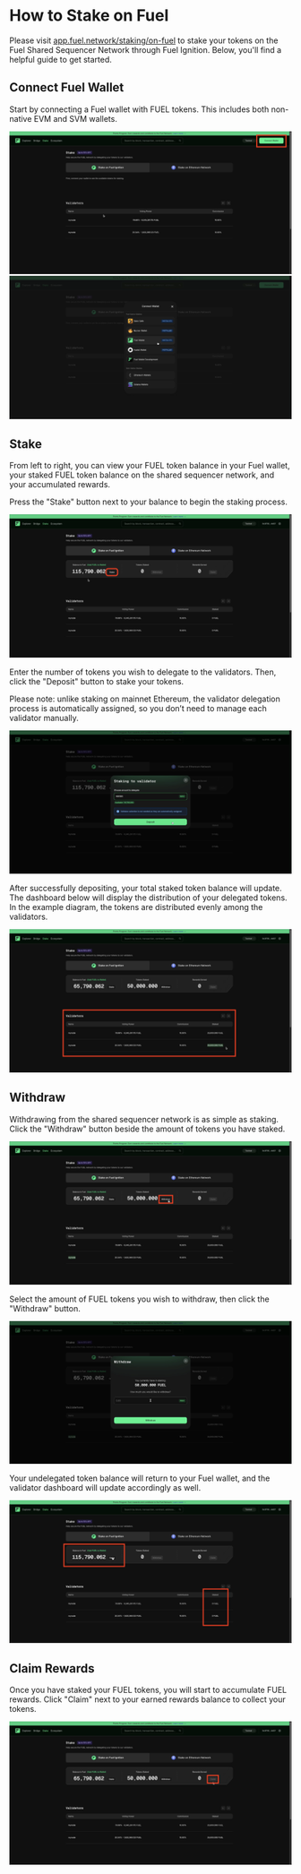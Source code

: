 # How to Stake on Fuel

Please visit [app.fuel.network/staking/on-fuel](https://app.fuel.network/staking/on-fuel) to stake your tokens on the Fuel Shared Sequencer Network through Fuel Ignition. Below, you'll find a helpful guide to get started.

## Connect Fuel Wallet

Start by connecting a Fuel wallet with FUEL tokens. This includes both non-native EVM and SVM wallets.

![Connect EVM Wallet](https://raw.githubusercontent.com/FuelLabs/fuel-token-overview/refs/heads/main/assets/how-to-stake-fuel-ignition/1-connect-wallet.png)  
![Connect EVM Wallet 1.5](https://raw.githubusercontent.com/FuelLabs/fuel-token-overview/refs/heads/main/assets/how-to-stake-fuel-ignition/1.5-connect-wallet.png)

## Stake

From left to right, you can view your FUEL token balance in your Fuel wallet, your staked FUEL token balance on the shared sequencer network, and your accumulated rewards.

Press the "Stake" button next to your balance to begin the staking process.

![Stake Tokens](https://raw.githubusercontent.com/FuelLabs/fuel-token-overview/refs/heads/main/assets/how-to-stake-fuel-ignition/2-stake-token.png)

Enter the number of tokens you wish to delegate to the validators. Then, click the "Deposit" button to stake your tokens.

Please note: unlike staking on mainnet Ethereum, the validator delegation process is automatically assigned, so you don’t need to manage each validator manually.

![Stake Tokens](https://raw.githubusercontent.com/FuelLabs/fuel-token-overview/refs/heads/main/assets/how-to-stake-fuel-ignition/3-stake-token-pt2.png)

After successfully depositing, your total staked token balance will update. The dashboard below will display the distribution of your delegated tokens. In the example diagram, the tokens are distributed evenly among the validators.

![Validator Distribution](https://raw.githubusercontent.com/FuelLabs/fuel-token-overview/refs/heads/main/assets/how-to-stake-fuel-ignition/4-validator-distribution.png)

## Withdraw

Withdrawing from the shared sequencer network is as simple as staking. Click the "Withdraw" button beside the amount of tokens you have staked.

![Withdrawal](https://raw.githubusercontent.com/FuelLabs/fuel-token-overview/refs/heads/main/assets/how-to-stake-fuel-ignition/5-withdrawal.png)

Select the amount of FUEL tokens you wish to withdraw, then click the "Withdraw" button.

![Withdrawal Pt2](https://raw.githubusercontent.com/FuelLabs/fuel-token-overview/refs/heads/main/assets/how-to-stake-fuel-ignition/6-withdrawal-pt2.png)

Your undelegated token balance will return to your Fuel wallet, and the validator dashboard will update accordingly as well.

![Withdrawal Pt3](https://raw.githubusercontent.com/FuelLabs/fuel-token-overview/refs/heads/main/assets/how-to-stake-fuel-ignition/6.5-withdrawal-pt3.png)

## Claim Rewards

Once you have staked your FUEL tokens, you will start to accumulate FUEL rewards. Click "Claim" next to your earned rewards balance to collect your tokens.

![Claim Rewards](https://raw.githubusercontent.com/FuelLabs/fuel-token-overview/refs/heads/main/assets/how-to-stake-fuel-ignition/7-claim-rewards.png)
